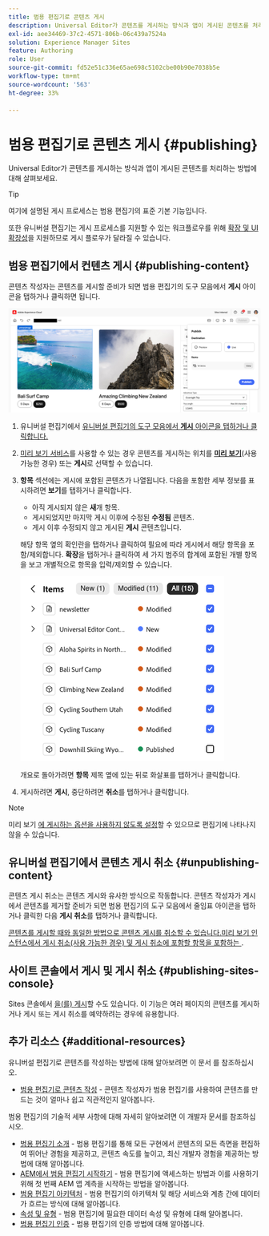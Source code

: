 ```yaml
---
title: 범용 편집기로 콘텐츠 게시
description: Universal Editor가 콘텐츠를 게시하는 방식과 앱이 게시된 콘텐츠를 처리하는 방법에 대해 살펴보세요.
exl-id: aee34469-37c2-4571-806b-06c439a7524a
solution: Experience Manager Sites
feature: Authoring
role: User
source-git-commit: fd52e51c336e65ae698c5102cbe00b90e7038b5e
workflow-type: tm+mt
source-wordcount: '563'
ht-degree: 33%

---
```



# 범용 편집기로 콘텐츠 게시 {#publishing}

Universal Editor가 콘텐츠를 게시하는 방식과 앱이 게시된 콘텐츠를 처리하는 방법에 대해 살펴보세요.

>[!TIP]
>
>여기에 설명된 게시 프로세스는 범용 편집기의 표준 기본 기능입니다.
>
>또한 유니버설 편집기는 게시 프로세스를 지원할 수 있는 워크플로우를 위해 [확장 및 UI 확장성](/help/implementing/universal-editor/extending.md)을 지원하므로 게시 플로우가 달라질 수 있습니다.

## 범용 편집기에서 컨텐츠 게시 {#publishing-content}

콘텐츠 작성자는 콘텐츠를 게시할 준비가 되면 범용 편집기의 도구 모음에서 **게시** 아이콘을 탭하거나 클릭하면 됩니다.

![페이지 게시](assets/publish-menu.png)

1. 유니버설 편집기에서 [유니버설 편집기의 도구 모음에서 **게시** 아이콘을 탭하거나 클릭합니다.](/help/sites-cloud/authoring/universal-editor/navigation.md#publish)
1. [미리 보기 서비스](/help/sites-cloud/authoring/sites-console/previewing-content.md)를 사용할 수 있는 경우 콘텐츠를 게시하는 위치를 **[미리 보기](/help/sites-cloud/authoring/sites-console/previewing-content.md)**(사용 가능한 경우) 또는 **게시**&#x200B;로 선택할 수 있습니다.
1. **항목** 섹션에는 게시에 포함된 콘텐츠가 나열됩니다. 다음을 포함한 세부 정보를 표시하려면 **보기**&#x200B;를 탭하거나 클릭합니다.
   * 아직 게시되지 않은 **새**&#x200B;개 항목.
   * 게시되었지만 마지막 게시 이후에 수정된 **수정됨** 콘텐츠.
   * 게시 이후 수정되지 않고 게시된 **게시** 콘텐츠입니다.

   해당 항목 옆의 확인란을 탭하거나 클릭하여 필요에 따라 게시에서 해당 항목을 포함/제외합니다. **확장**&#x200B;을 탭하거나 클릭하여 세 가지 범주의 합계에 포함된 개별 항목을 보고 개별적으로 항목을 입력/제외할 수 있습니다.

   ![항목 게시](assets/publish-items.png)

   개요로 돌아가려면 **항목** 제목 옆에 있는 뒤로 화살표를 탭하거나 클릭합니다.

1. 게시하려면 **게시**, 중단하려면 **취소**&#x200B;를 탭하거나 클릭합니다.

>[!NOTE]
>
>미리 보기 [에 게시하는 옵션을 사용하지 않도록 설정](/help/implementing/universal-editor/customizing.md#publish-preview)할 수 있으므로 편집기에 나타나지 않을 수 있습니다.

## 유니버설 편집기에서 콘텐츠 게시 취소 {#unpublishing-content}

콘텐츠 게시 취소는 콘텐츠 게시와 유사한 방식으로 작동합니다. 콘텐츠 작성자가 게시에서 콘텐츠를 제거할 준비가 되면 범용 편집기의 도구 모음에서 줄임표 아이콘을 탭하거나 클릭한 다음 **게시 취소**&#x200B;를 탭하거나 클릭합니다.

[콘텐츠를 게시할 때와 동일한 방법으로 콘텐츠 게시를 취소할 수 있습니다.미리 보기 인스턴스에서 게시 취소(사용 가능한 경우) 및 게시 취소에 포함할 항목을 포함하는 ](#publishing-content).

## 사이트 콘솔에서 게시 및 게시 취소 {#publishing-sites-console}

Sites 콘솔에서 [을(를) 게시](/help/sites-cloud/authoring/sites-console/publishing-pages.md)할 수도 있습니다. 이 기능은 여러 페이지의 콘텐츠를 게시하거나 게시 또는 게시 취소를 예약하려는 경우에 유용합니다.

## 추가 리소스 {#additional-resources}

유니버설 편집기로 콘텐츠를 작성하는 방법에 대해 알아보려면 이 문서 를 참조하십시오.

* [범용 편집기로 콘텐츠 작성](authoring.md) - 콘텐츠 작성자가 범용 편집기를 사용하여 콘텐츠를 만드는 것이 얼마나 쉽고 직관적인지 알아봅니다.

범용 편집기의 기술적 세부 사항에 대해 자세히 알아보려면 이 개발자 문서를 참조하십시오.

* [범용 편집기 소개](/help/implementing/universal-editor/introduction.md) - 범용 편집기를 통해 모든 구현에서 콘텐츠의 모든 측면을 편집하여 뛰어난 경험을 제공하고, 콘텐츠 속도를 높이고, 최신 개발자 경험을 제공하는 방법에 대해 알아봅니다.
* [AEM에서 범용 편집기 시작하기](/help/implementing/universal-editor/getting-started.md) - 범용 편집기에 액세스하는 방법과 이를 사용하기 위해 첫 번째 AEM 앱 계측을 시작하는 방법을 알아봅니다.
* [범용 편집기 아키텍처](/help/implementing/universal-editor/architecture.md) - 범용 편집기의 아키텍처 및 해당 서비스와 계층 간에 데이터가 흐르는 방식에 대해 알아봅니다.
* [속성 및 유형](/help/implementing/universal-editor/attributes-types.md) - 범용 편집기에 필요한 데이터 속성 및 유형에 대해 알아봅니다.
* [범용 편집기 인증](/help/implementing/universal-editor/authentication.md) - 범용 편집기의 인증 방법에 대해 알아봅니다.
